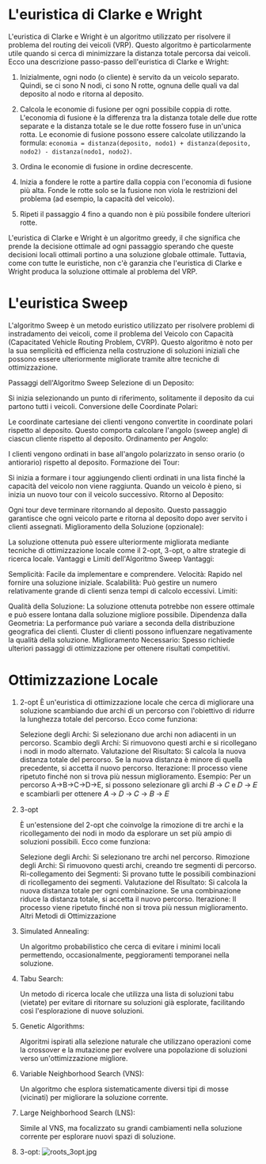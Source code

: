 # L'euristica di Clarke e Wright
L'euristica di Clarke e Wright è un algoritmo utilizzato per risolvere il problema del routing dei veicoli (VRP). Questo algoritmo è particolarmente utile quando si cerca di minimizzare la distanza totale percorsa dai veicoli.
Ecco una descrizione passo-passo dell'euristica di Clarke e Wright:
1. Inizialmente, ogni nodo (o cliente) è servito da un veicolo separato. Quindi, se ci sono N nodi, ci sono N rotte, ognuna delle quali va dal deposito al nodo e ritorna al deposito.

2. Calcola le economie di fusione per ogni possibile coppia di rotte. L'economia di fusione è la differenza tra la distanza totale delle due rotte separate e la distanza totale se le due rotte fossero fuse in un'unica rotta. Le economie di fusione possono essere calcolate utilizzando la formula: `economia = distanza(deposito, nodo1) + distanza(deposito, nodo2) - distanza(nodo1, nodo2)`.

3. Ordina le economie di fusione in ordine decrescente.

4. Inizia a fondere le rotte a partire dalla coppia con l'economia di fusione più alta. Fonde le rotte solo se la fusione non viola le restrizioni del problema (ad esempio, la capacità del veicolo).

5. Ripeti il passaggio 4 fino a quando non è più possibile fondere ulteriori rotte.

L'euristica di Clarke e Wright è un algoritmo greedy, il che significa che prende la decisione ottimale ad ogni passaggio sperando che queste decisioni locali ottimali portino a una soluzione globale ottimale. Tuttavia, come con tutte le euristiche, non c'è garanzia che l'euristica di Clarke e Wright produca la soluzione ottimale al problema del VRP.

# L'euristica Sweep
L'algoritmo Sweep è un metodo euristico utilizzato per risolvere problemi di instradamento dei veicoli, 
come il problema del Veicolo con Capacità (Capacitated Vehicle Routing Problem, CVRP). 
Questo algoritmo è noto per la sua semplicità ed efficienza nella costruzione di soluzioni iniziali che possono essere ulteriormente migliorate tramite altre tecniche di ottimizzazione.

Passaggi dell'Algoritmo Sweep
Selezione di un Deposito:

Si inizia selezionando un punto di riferimento, solitamente il deposito da cui partono tutti i veicoli.
Conversione delle Coordinate Polari:

Le coordinate cartesiane dei clienti vengono convertite in coordinate polari rispetto al deposito. 
Questo comporta calcolare l'angolo (sweep angle) di ciascun cliente rispetto al deposito.
Ordinamento per Angolo:

I clienti vengono ordinati in base all'angolo polarizzato in senso orario (o antiorario) rispetto al deposito.
Formazione dei Tour:

Si inizia a formare i tour aggiungendo clienti ordinati in una lista finché la capacità del veicolo non viene raggiunta. 
Quando un veicolo è pieno, si inizia un nuovo tour con il veicolo successivo.
Ritorno al Deposito:

Ogni tour deve terminare ritornando al deposito. 
Questo passaggio garantisce che ogni veicolo parte e ritorna al deposito dopo aver servito i clienti assegnati.
Miglioramento della Soluzione (opzionale):

La soluzione ottenuta può essere ulteriormente migliorata mediante tecniche di ottimizzazione locale come il 2-opt, 3-opt, 
o altre strategie di ricerca locale.
Vantaggi e Limiti dell'Algoritmo Sweep
Vantaggi:

Semplicità: Facile da implementare e comprendere.
Velocità: Rapido nel fornire una soluzione iniziale.
Scalabilità: Può gestire un numero relativamente grande di clienti senza tempi di calcolo eccessivi.
Limiti:

Qualità della Soluzione: La soluzione ottenuta potrebbe non essere ottimale e può essere lontana dalla soluzione migliore possibile.
Dipendenza dalla Geometria: La performance può variare a seconda della distribuzione geografica dei clienti. 
Cluster di clienti possono influenzare negativamente la qualità della soluzione.
Miglioramento Necessario: Spesso richiede ulteriori passaggi di ottimizzazione per ottenere risultati competitivi.

# Ottimizzazione Locale

1. 2-opt 
    È un'euristica di ottimizzazione locale che cerca di migliorare una soluzione scambiando due archi di un percorso con l'obiettivo di ridurre la lunghezza totale del percorso. Ecco come funziona:
    
    Selezione degli Archi: Si selezionano due archi non adiacenti in un percorso.
    Scambio degli Archi: Si rimuovono questi archi e si ricollegano i nodi in modo alternato.
    Valutazione del Risultato: Si calcola la nuova distanza totale del percorso. Se la nuova distanza è minore di quella precedente, si accetta il nuovo percorso.
    Iterazione: Il processo viene ripetuto finché non si trova più nessun miglioramento.
    Esempio: Per un percorso
    A→B→C→D→E, si possono selezionare gli archi
    𝐵 → 𝐶 e 𝐷 → 𝐸 e scambiarli per ottenere 𝐴 → 𝐷 → 𝐶 → 𝐵 → 𝐸

2. 3-opt

    È un'estensione del 2-opt che coinvolge la rimozione di tre archi e la ricollegamento dei nodi in modo da esplorare un set più ampio di soluzioni possibili. Ecco come funziona:
    
    Selezione degli Archi: Si selezionano tre archi nel percorso.
    Rimozione degli Archi: Si rimuovono questi archi, creando tre segmenti di percorso.
    Ri-collegamento dei Segmenti: Si provano tutte le possibili combinazioni di ricollegamento dei segmenti.
    Valutazione del Risultato: Si calcola la nuova distanza totale per ogni combinazione. Se una combinazione riduce la distanza totale, si accetta il nuovo percorso.
    Iterazione: Il processo viene ripetuto finché non si trova più nessun miglioramento.
    Altri Metodi di Ottimizzazione
3. Simulated Annealing:

    Un algoritmo probabilistico che cerca di evitare i minimi locali permettendo, occasionalmente, peggioramenti temporanei nella soluzione.

4. Tabu Search: 

   Un metodo di ricerca locale che utilizza una lista di soluzioni tabu (vietate) per evitare di ritornare su soluzioni già esplorate, facilitando così l'esplorazione di nuove soluzioni.

5. Genetic Algorithms: 

    Algoritmi ispirati alla selezione naturale che utilizzano operazioni come la crossover e la mutazione per evolvere una popolazione di soluzioni verso un'ottimizzazione migliore.

6. Variable Neighborhood Search (VNS): 

    Un algoritmo che esplora sistematicamente diversi tipi di mosse (vicinati) per migliorare la soluzione corrente.

7. Large Neighborhood Search (LNS): 

    Simile al VNS, ma focalizzato su grandi cambiamenti nella soluzione corrente per esplorare nuovi spazi di soluzione.

8. 3-opt:
   ![roots_3opt.jpg](photos/Sweep/roots_3opt.jpgpt.jpg)